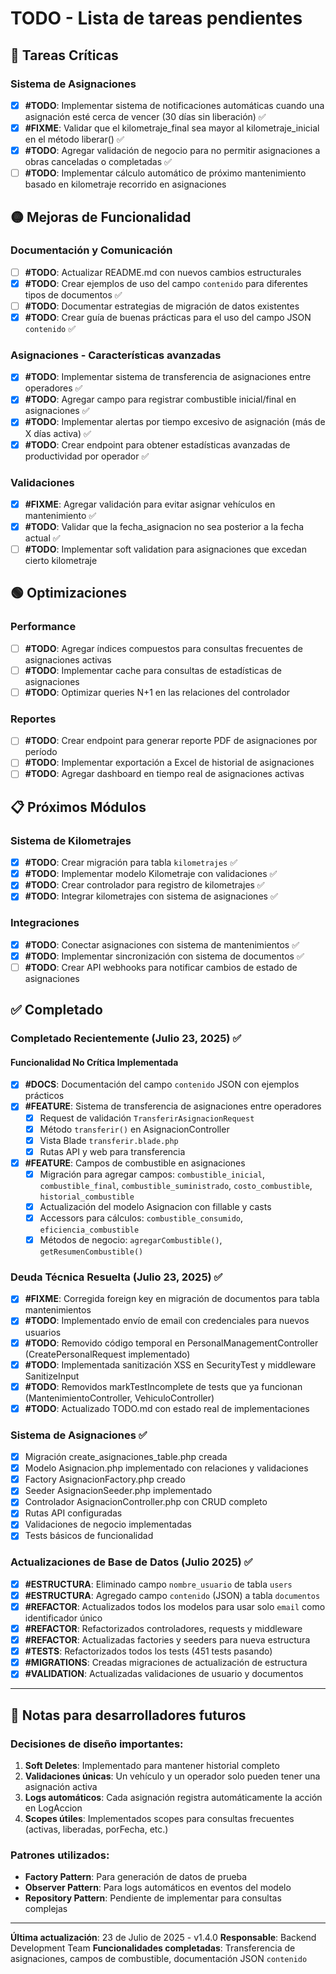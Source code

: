 # TODO - Lista de tareas pendientes

## 🔴 Tareas Críticas

### Sistema de Asignaciones
- [x] **#TODO**: Implementar sistema de notificaciones automáticas cuando una asignación esté cerca de vencer (30 días sin liberación) ✅
- [x] **#FIXME**: Validar que el kilometraje_final sea mayor al kilometraje_inicial en el método liberar() ✅
- [x] **#TODO**: Agregar validación de negocio para no permitir asignaciones a obras canceladas o completadas ✅
- [ ] **#TODO**: Implementar cálculo automático de próximo mantenimiento basado en kilometraje recorrido en asignaciones

## 🟡 Mejoras de Funcionalidad

### Documentación y Comunicación
- [ ] **#TODO**: Actualizar README.md con nuevos cambios estructurales
- [x] **#TODO**: Crear ejemplos de uso del campo `contenido` para diferentes tipos de documentos ✅
- [ ] **#TODO**: Documentar estrategias de migración de datos existentes
- [x] **#TODO**: Crear guía de buenas prácticas para el uso del campo JSON `contenido` ✅

### Asignaciones - Características avanzadas
- [x] **#TODO**: Implementar sistema de transferencia de asignaciones entre operadores ✅
- [x] **#TODO**: Agregar campo para registrar combustible inicial/final en asignaciones ✅
- [x] **#TODO**: Implementar alertas por tiempo excesivo de asignación (más de X días activa) ✅
- [x] **#TODO**: Crear endpoint para obtener estadísticas avanzadas de productividad por operador ✅

### Validaciones
- [x] **#FIXME**: Agregar validación para evitar asignar vehículos en mantenimiento ✅
- [x] **#TODO**: Validar que la fecha_asignacion no sea posterior a la fecha actual ✅
- [ ] **#TODO**: Implementar soft validation para asignaciones que excedan cierto kilometraje

## 🟢 Optimizaciones

### Performance
- [ ] **#TODO**: Agregar índices compuestos para consultas frecuentes de asignaciones activas
- [ ] **#TODO**: Implementar cache para consultas de estadísticas de asignaciones
- [ ] **#TODO**: Optimizar queries N+1 en las relaciones del controlador

### Reportes
- [ ] **#TODO**: Crear endpoint para generar reporte PDF de asignaciones por período
- [ ] **#TODO**: Implementar exportación a Excel de historial de asignaciones
- [ ] **#TODO**: Agregar dashboard en tiempo real de asignaciones activas

## 📋 Próximos Módulos

### Sistema de Kilometrajes
- [x] **#TODO**: Crear migración para tabla `kilometrajes` ✅
- [x] **#TODO**: Implementar modelo Kilometraje con validaciones ✅
- [x] **#TODO**: Crear controlador para registro de kilometrajes ✅
- [x] **#TODO**: Integrar kilometrajes con sistema de asignaciones ✅

### Integraciones
- [x] **#TODO**: Conectar asignaciones con sistema de mantenimientos ✅
- [x] **#TODO**: Implementar sincronización con sistema de documentos ✅
- [ ] **#TODO**: Crear API webhooks para notificar cambios de estado de asignaciones

## ✅ Completado

### Completado Recientemente (Julio 23, 2025) ✅

#### Funcionalidad No Crítica Implementada
- [x] **#DOCS**: Documentación del campo `contenido` JSON con ejemplos prácticos
- [x] **#FEATURE**: Sistema de transferencia de asignaciones entre operadores
  - [x] Request de validación `TransferirAsignacionRequest`
  - [x] Método `transferir()` en AsignacionController
  - [x] Vista Blade `transferir.blade.php` 
  - [x] Rutas API y web para transferencia
- [x] **#FEATURE**: Campos de combustible en asignaciones
  - [x] Migración para agregar campos: `combustible_inicial`, `combustible_final`, `combustible_suministrado`, `costo_combustible`, `historial_combustible`
  - [x] Actualización del modelo Asignacion con fillable y casts
  - [x] Accessors para cálculos: `combustible_consumido`, `eficiencia_combustible`
  - [x] Métodos de negocio: `agregarCombustible()`, `getResumenCombustible()`

### Deuda Técnica Resuelta (Julio 23, 2025) ✅
- [x] **#FIXME**: Corregida foreign key en migración de documentos para tabla mantenimientos
- [x] **#TODO**: Implementado envío de email con credenciales para nuevos usuarios  
- [x] **#TODO**: Removido código temporal en PersonalManagementController (CreatePersonalRequest implementado)
- [x] **#TODO**: Implementada sanitización XSS en SecurityTest y middleware SanitizeInput
- [x] **#TODO**: Removidos markTestIncomplete de tests que ya funcionan (MantenimientoController, VehiculoController)
- [x] **#TODO**: Actualizado TODO.md con estado real de implementaciones

### Sistema de Asignaciones ✅
- [x] Migración create_asignaciones_table.php creada
- [x] Modelo Asignacion.php implementado con relaciones y validaciones
- [x] Factory AsignacionFactory.php creado
- [x] Seeder AsignacionSeeder.php implementado
- [x] Controlador AsignacionController.php con CRUD completo
- [x] Rutas API configuradas
- [x] Validaciones de negocio implementadas
- [x] Tests básicos de funcionalidad

### Actualizaciones de Base de Datos (Julio 2025) ✅
- [x] **#ESTRUCTURA**: Eliminado campo `nombre_usuario` de tabla `users`
- [x] **#ESTRUCTURA**: Agregado campo `contenido` (JSON) a tabla `documentos`
- [x] **#REFACTOR**: Actualizados todos los modelos para usar solo `email` como identificador único
- [x] **#REFACTOR**: Refactorizados controladores, requests y middleware
- [x] **#REFACTOR**: Actualizadas factories y seeders para nueva estructura
- [x] **#TESTS**: Refactorizados todos los tests (451 tests pasando)
- [x] **#MIGRATIONS**: Creadas migraciones de actualización de estructura
- [x] **#VALIDATION**: Actualizadas validaciones de usuario y documentos

---

## 📝 Notas para desarrolladores futuros

### Decisiones de diseño importantes:
1. **Soft Deletes**: Implementado para mantener historial completo
2. **Validaciones únicas**: Un vehículo y un operador solo pueden tener una asignación activa
3. **Logs automáticos**: Cada asignación registra automáticamente la acción en LogAccion
4. **Scopes útiles**: Implementados scopes para consultas frecuentes (activas, liberadas, porFecha, etc.)

### Patrones utilizados:
- **Factory Pattern**: Para generación de datos de prueba
- **Observer Pattern**: Para logs automáticos en eventos del modelo
- **Repository Pattern**: Pendiente de implementar para consultas complejas

---

**Última actualización**: 23 de Julio de 2025 - v1.4.0
**Responsable**: Backend Development Team
**Funcionalidades completadas**: Transferencia de asignaciones, campos de combustible, documentación JSON `contenido`
